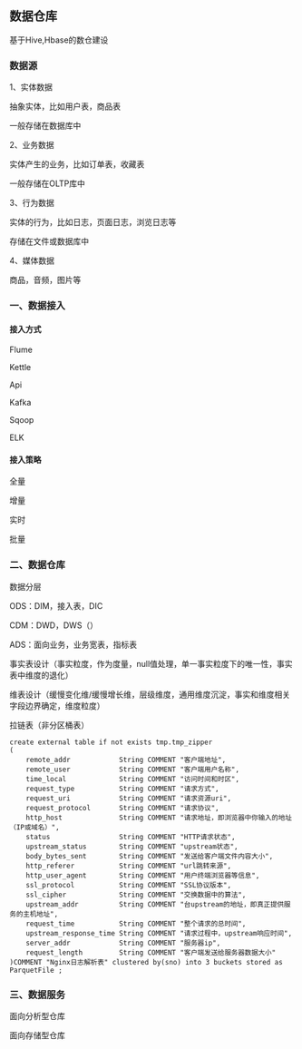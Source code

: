 ## 数据仓库

基于Hive,Hbase的数仓建设

### 数据源

1、实体数据

抽象实体，比如用户表，商品表

一般存储在数据库中

2、业务数据

实体产生的业务，比如订单表，收藏表

一般存储在OLTP库中

3、行为数据

实体的行为，比如日志，页面日志，浏览日志等

存储在文件或数据库中

4、媒体数据

商品，音频，图片等



### 一、数据接入


#### 接入方式

Flume

Kettle

Api

Kafka

Sqoop

ELK


#### 接入策略

全量

增量

实时

批量


### 二、数据仓库

数据分层

ODS：DIM，接入表，DIC

CDM：DWD，DWS（）

ADS：面向业务，业务宽表，指标表

事实表设计（事实粒度，作为度量，null值处理，单一事实粒度下的唯一性，事实表中维度的退化）

维表设计（缓慢变化维/缓慢增长维，层级维度，通用维度沉淀，事实和维度相关字段边界确定，维度粒度）

拉链表（非分区桶表）

```hiveql
create external table if not exists tmp.tmp_zipper
(
    remote_addr            String COMMENT "客户端地址",
    remote_user            String COMMENT "客户端用户名称",
    time_local             String COMMENT "访问时间和时区",
    request_type           String COMMENT "请求方式",
    request_uri            String COMMENT "请求资源uri",
    request_protocol       String COMMENT "请求协议",
    http_host              String COMMENT "请求地址，即浏览器中你输入的地址（IP或域名）",
    status                 String COMMENT "HTTP请求状态",
    upstream_status        String COMMENT "upstream状态",
    body_bytes_sent        String COMMENT "发送给客户端文件内容大小",
    http_referer           String COMMENT "url跳转来源",
    http_user_agent        String COMMENT "用户终端浏览器等信息",
    ssl_protocol           String COMMENT "SSL协议版本",
    ssl_cipher             String COMMENT "交换数据中的算法",
    upstream_addr          String COMMENT "台upstream的地址，即真正提供服务的主机地址",
    request_time           String COMMENT "整个请求的总时间",
    upstream_response_time String COMMENT "请求过程中，upstream响应时间",
    server_addr            String COMMENT "服务器ip",
    request_length         String COMMENT "客户端发送给服务器数据大小"
)COMMENT "Nginx日志解析表" clustered by(sno) into 3 buckets stored as ParquetFile ;

```


### 三、数据服务

面向分析型仓库

面向存储型仓库


